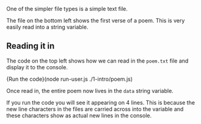 One of the simpler file types is a simple text file.

The file on the bottom left shows the first verse of a poem. This is very easily read into a string variable.

## Reading it in
The code on the top left shows how we can read in the `poem.txt` file and display it to the console.

{Run the code}(node run-user.js ./1-intro/poem.js)

Once read in, the entire poem now lives in the `data` string variable. 

If you run the code you will see it appearing on 4 lines. This is because the new line characters in the files are carried across into the variable and these characters show as actual new lines in the console.